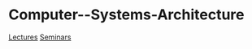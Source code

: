 # Computer--Systems-Architecture
[Lectures](https://github.com/912-enache-vlad/Computer--Systems-Architecture/tree/Lectures)
[Seminars](https://github.com/912-enache-vlad/Computer--Systems-Architecture/tree/Seminars)
